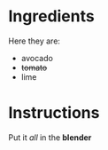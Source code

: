 # Ingredients
Here they are:
- avocado
- ~~tomato~~
- lime

# Instructions

Put it *all* in the **blender**

